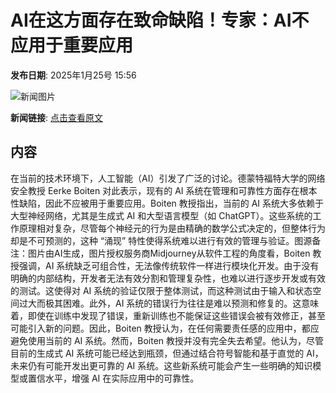 # AI在这方面存在致命缺陷！专家：AI不应用于重要应用

**发布日期**: 2025年1月25号 15:56

![新闻图片](https://pic.chinaz.com/picmap/202501251530447525_0.jpg)

**新闻链接**: [点击查看原文](https://www.aibase.com/zh/news/15026)

## 内容

在当前的技术环境下，人工智能（AI）引发了广泛的讨论。德蒙特福特大学的网络安全教授 Eerke Boiten 对此表示，现有的 AI 系统在管理和可靠性方面存在根本性缺陷，因此不应被用于重要应用。Boiten 教授指出，当前的 AI 系统大多依赖于大型神经网络，尤其是生成式 AI 和大型语言模型（如 ChatGPT）。这些系统的工作原理相对复杂，尽管每个神经元的行为是由精确的数学公式决定的，但整体行为却是不可预测的，这种 “涌现” 特性使得系统难以进行有效的管理与验证。图源备注：图片由AI生成，图片授权服务商Midjourney从软件工程的角度看，Boiten 教授强调，AI 系统缺乏可组合性，无法像传统软件一样进行模块化开发。由于没有明确的内部结构，开发者无法有效分割和管理复杂性，也难以进行逐步开发或有效的测试。这使得对 AI 系统的验证仅限于整体测试，而这种测试由于输入和状态空间过大而极其困难。此外，AI 系统的错误行为往往是难以预测和修复的。这意味着，即使在训练中发现了错误，重新训练也不能保证这些错误会被有效修正，甚至可能引入新的问题。因此，Boiten 教授认为，在任何需要责任感的应用中，都应避免使用当前的 AI 系统。然而，Boiten 教授并没有完全失去希望。他认为，尽管目前的生成式 AI 系统可能已经达到瓶颈，但通过结合符号智能和基于直觉的 AI，未来仍有可能开发出更可靠的 AI 系统。这些新系统可能会产生一些明确的知识模型或置信水平，增强 AI 在实际应用中的可靠性。
